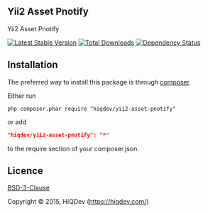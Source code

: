 Yii2 Asset Pnotify
------------------

Yii2 Asset Pnotify

[![Latest Stable Version](https://poser.pugx.org/hiqdev/yii2-asset-pnotify/v/stable.png)](https://packagist.org/packages/hiqdev/yii2-asset-pnotify)
[![Total Downloads](https://poser.pugx.org/hiqdev/yii2-asset-pnotify/downloads.png)](https://packagist.org/packages/hiqdev/yii2-asset-pnotify)
[![Dependency Status](https://www.versioneye.com/php/hiqdev:yii2-asset-pnotify/dev-master/badge.svg)](https://www.versioneye.com/php/hiqdev:yii2-asset-pnotify/dev-master)

## Installation

The preferred way to install this package is through [composer](http://getcomposer.org/download/).

Either run

```
php composer.phar require "hiqdev/yii2-asset-pnotify"
```

or add

```json
"hiqdev/yii2-asset-pnotify": "*"
```

to the require section of your composer.json.

## Licence

[BSD-3-Clause](http://choosealicense.com/licenses/bsd-3-clause)

Copyright © 2015, HiQDev (https://hiqdev.com/)
